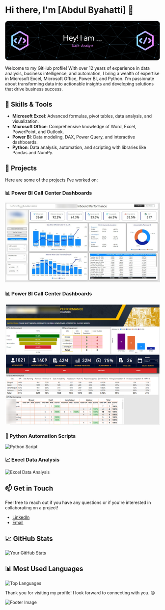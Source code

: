 # Hi there, I'm [Abdul Byahatti] 👋

![Header](./github-header-image.png)

Welcome to my GitHub profile! With over 12 years of experience in data analysis, business intelligence, and automation, I bring a wealth of expertise in Microsoft Excel, Microsoft Office, Power BI, and Python. I'm passionate about transforming data into actionable insights and developing solutions that drive business success.

## 🔧 Skills & Tools

- **Microsoft Excel**: Advanced formulas, pivot tables, data analysis, and visualization.
- **Microsoft Office**: Comprehensive knowledge of Word, Excel, PowerPoint, and Outlook.
- **Power BI**: Data modeling, DAX, Power Query, and interactive dashboards.
- **Python**: Data analysis, automation, and scripting with libraries like Pandas and NumPy.

## 🚀 Projects

Here are some of the projects I’ve worked on:

### 📊 Power BI Call Center Dashboards
![Power BI Dashboard](./Power-BI-Dashboard.jpg)

### 📊 Power BI Call Center Dashboards
![Power BI Dashboard](./Power-BI-Dashboard-Snapshot.png)

### 🐍 Python Automation Scripts
![Python Script](https://your-image-url2.gif)

### 📈 Excel Data Analysis
![Excel Data Analysis](https://your-image-url3.gif)

## 📫 Get in Touch

Feel free to reach out if you have any questions or if you're interested in collaborating on a project!

- [LinkedIn](https://www.linkedin.com/in/yourprofile)
- [Email](mailto:your.email@example.com)

## 📈 GitHub Stats

![Your GitHub Stats](https://github-readme-stats.vercel.app/api?username=yourusername&show_icons=true&theme=radical)

## 📊 Most Used Languages

![Top Languages](https://github-readme-stats.vercel.app/api/top-langs/?username=yourusername&layout=compact&theme=radical)

Thank you for visiting my profile! I look forward to connecting with you. 😊

![Footer Image](https://your-image-url4.gif)

